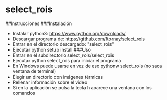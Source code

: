 # select_rois
##Instrucciones
###Instalación
- Instalar python3: https://www.python.org/downloads/
- Descargar programa de: https://github.com/ftornay/select_rois
- Entrar en el directorio descargado: "select_rois"
- Ejecutar python setup install
###Uso
- Entrar en el subdirectorio select_rois/select_rois
- Ejecutar python select_rois para iniciar el programa
- En Windows puede usarse en vez de eso pythonw select_rois (no saca ventana de terminal)
- Elegir un directorio con imágenes térmicas
- Rellenar información sobre el vídeo
- Si en la aplicación se pulsa la tecla h aparece una ventana con los comandos
